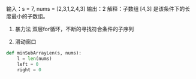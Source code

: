 输入：s = 7, nums = [2,3,1,2,4,3]
输出：2
解释：子数组 [4,3] 是该条件下的长度最小的子数组。


1. 暴力法
双层for循环，不断的寻找符合条件的子序列

2. 滑动窗口
```python
def minSubArrayLen(s, nums):
    l = len(nums)
    left = 0
    right = 0
    
    

```